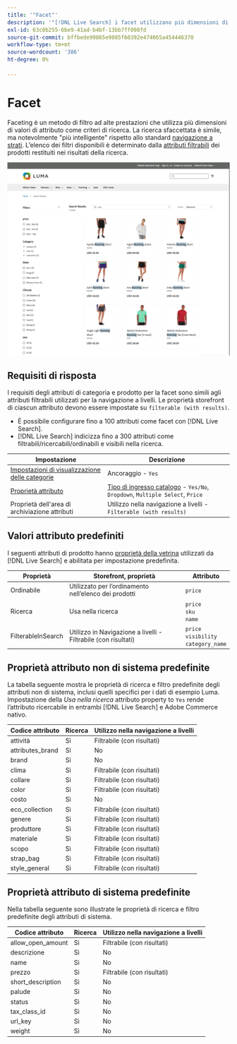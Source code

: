 ```yaml
---
title: '"Facet"'
description: '"[!DNL Live Search] i facet utilizzano più dimensioni di valori di attributo come criteri di ricerca."'
exl-id: 63c0b255-6be9-41ad-b4bf-13bb7ff098fd
source-git-commit: bffbede99865e9085f60392e474065a454446370
workflow-type: tm+mt
source-wordcount: '386'
ht-degree: 0%

---
```


# Facet

Faceting è un metodo di filtro ad alte prestazioni che utilizza più dimensioni di valori di attributo come criteri di ricerca. La ricerca sfaccettata è simile, ma notevolmente &quot;più intelligente&quot; rispetto allo standard [navigazione a strati](https://docs.magento.com/user-guide/catalog/navigation-layered.html). L’elenco dei filtri disponibili è determinato dalla [attributi filtrabili](https://docs.magento.com/user-guide/catalog/navigation-layered-filterable-attributes.html) dei prodotti restituiti nei risultati della ricerca.

![Risultati ricerca filtrati](assets/storefront-search-results-run.png)

## Requisiti di risposta

I requisiti degli attributi di categoria e prodotto per la facet sono simili agli attributi filtrabili utilizzati per la navigazione a livelli. Le proprietà storefront di ciascun attributo devono essere impostate su `filterable (with results)`.

* È possibile configurare fino a 100 attributi come facet con [!DNL Live Search].
* [!DNL Live Search] indicizza fino a 300 attributi come filtrabili/ricercabili/ordinabili e visibili nella ricerca.

| Impostazione | Descrizione |
|--- |--- |
| [Impostazioni di visualizzazione delle categorie](https://docs.magento.com/user-guide/catalog/categories-display-settings.html) | Ancoraggio - `Yes` |
| [Proprietà attributo](https://docs.magento.com/user-guide/stores/attribute-product-create.html) | [Tipo di ingresso catalogo](https://docs.magento.com/user-guide/stores/attributes-input-types.html) - `Yes/No`, `Dropdown`, `Multiple Select`, `Price` |
| Proprietà dell&#39;area di archiviazione attributi | Utilizzo nella navigazione a livelli - `Filterable (with results)` |

## Valori attributo predefiniti

I seguenti attributi di prodotto hanno [proprietà della vetrina](https://docs.magento.com/user-guide/stores/attributes-product.html) utilizzati da [!DNL Live Search] e abilitata per impostazione predefinita.

| Proprietà | Storefront, proprietà | Attributo |
|---|---|---|
| Ordinabile | Utilizzato per l’ordinamento nell’elenco dei prodotti | `price` |
| Ricerca | Usa nella ricerca | `price` <br />`sku`<br />`name` |
| FilterableInSearch | Utilizzo in Navigazione a livelli - Filtrabile (con risultati) | `price`<br />`visibility`<br />`category_name` |

## Proprietà attributo non di sistema predefinite

La tabella seguente mostra le proprietà di ricerca e filtro predefinite degli attributi non di sistema, inclusi quelli specifici per i dati di esempio Luma. Impostazione della *Usa nella ricerca* attributo property to `Yes` rende l’attributo ricercabile in entrambi [!DNL Live Search] e Adobe Commerce nativo.

| Codice attributo | Ricerca | Utilizzo nella navigazione a livelli |
|--- |--- |--- |
| attività | Sì | Filtrabile (con risultati) |
| attributes_brand | Sì | No |
| brand | Sì | No |
| clima | Sì | Filtrabile (con risultati) |
| collare | Sì | Filtrabile (con risultati) |
| color | Sì | Filtrabile (con risultati) |
| costo | Sì | No |
| eco_collection | Sì | Filtrabile (con risultati) |
| genere | Sì | Filtrabile (con risultati) |
| produttore | Sì | Filtrabile (con risultati) |
| materiale | Sì | Filtrabile (con risultati) |
| scopo | Sì | Filtrabile (con risultati) |
| strap_bag | Sì | Filtrabile (con risultati) |
| style_general | Sì | Filtrabile (con risultati) |

## Proprietà attributo di sistema predefinite

Nella tabella seguente sono illustrate le proprietà di ricerca e filtro predefinite degli attributi di sistema.

| Codice attributo | Ricerca | Utilizzo nella navigazione a livelli |
|--- |--- |--- |
| allow_open_amount | Sì | Filtrabile (con risultati) |
| descrizione | Sì | No |
| name | Sì | No |
| prezzo | Sì | Filtrabile (con risultati) |
| short_description | Sì | No |
| palude | Sì | No |
| status | Sì | No |
| tax_class_id | Sì | No |
| url_key | Sì | No |
| weight | Sì | No |
